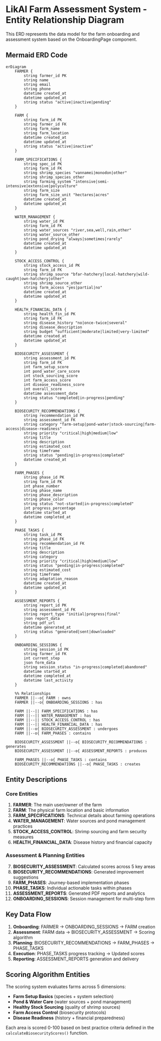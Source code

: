 # LikAI Farm Assessment System - Entity Relationship Diagram

This ERD represents the data model for the farm onboarding and assessment system based on the OnboardingPage component.

## Mermaid ERD Code

```mermaid
erDiagram
    FARMER {
        string farmer_id PK
        string name
        string email
        string phone
        datetime created_at
        datetime updated_at
        string status "active|inactive|pending"
    }

    FARM {
        string farm_id PK
        string farmer_id FK
        string farm_name
        string farm_location
        datetime created_at
        datetime updated_at
        string status "active|inactive"
    }

    FARM_SPECIFICATIONS {
        string spec_id PK
        string farm_id FK
        string shrimp_species "vannamei|monodon|other"
        string shrimp_species_other
        string farming_system "intensive|semi-intensive|extensive|polyculture"
        string farm_size
        string farm_size_unit "hectares|acres"
        datetime created_at
        datetime updated_at
    }

    WATER_MANAGEMENT {
        string water_id PK
        string farm_id FK
        string water_sources "river,sea,well,rain,other"
        string water_source_other
        string pond_drying "always|sometimes|rarely"
        datetime created_at
        datetime updated_at
    }

    STOCK_ACCESS_CONTROL {
        string stock_access_id PK
        string farm_id FK
        string shrimp_source "bfar-hatchery|local-hatchery|wild-caught|own-hatchery|other"
        string shrimp_source_other
        string farm_access "yes|partial|no"
        datetime created_at
        datetime updated_at
    }

    HEALTH_FINANCIAL_DATA {
        string health_fin_id PK
        string farm_id FK
        string disease_history "no|once-twice|several"
        string disease_description
        string budget "sufficient|moderate|limited|very-limited"
        datetime created_at
        datetime updated_at
    }

    BIOSECURITY_ASSESSMENT {
        string assessment_id PK
        string farm_id FK
        int farm_setup_score
        int pond_water_care_score
        int stock_sourcing_score
        int farm_access_score
        int disease_readiness_score
        int overall_score
        datetime assessment_date
        string status "completed|in-progress|pending"
    }

    BIOSECURITY_RECOMMENDATIONS {
        string recommendation_id PK
        string assessment_id FK
        string category "farm-setup|pond-water|stock-sourcing|farm-access|disease-readiness"
        string priority "critical|high|medium|low"
        string title
        string description
        string estimated_cost
        string timeframe
        string status "pending|in-progress|completed"
        datetime created_at
    }

    FARM_PHASES {
        string phase_id PK
        string farm_id FK
        int phase_number
        string phase_name
        string phase_description
        string phase_color
        string status "not-started|in-progress|completed"
        int progress_percentage
        datetime started_at
        datetime completed_at
    }

    PHASE_TASKS {
        string task_id PK
        string phase_id FK
        string recommendation_id FK
        string title
        string description
        string category
        string priority "critical|high|medium|low"
        string status "pending|in-progress|completed"
        string estimated_cost
        string timeframe
        string adaptation_reason
        datetime created_at
        datetime updated_at
    }

    ASSESSMENT_REPORTS {
        string report_id PK
        string assessment_id FK
        string report_type "initial|progress|final"
        json report_data
        string pdf_url
        datetime generated_at
        string status "generated|sent|downloaded"
    }

    ONBOARDING_SESSIONS {
        string session_id PK
        string farmer_id FK
        int current_step
        json form_data
        string session_status "in-progress|completed|abandoned"
        datetime started_at
        datetime completed_at
        datetime last_activity
    }

    %% Relationships
    FARMER ||--o{ FARM : owns
    FARMER ||--o{ ONBOARDING_SESSIONS : has

    FARM ||--|| FARM_SPECIFICATIONS : has
    FARM ||--|| WATER_MANAGEMENT : has
    FARM ||--|| STOCK_ACCESS_CONTROL : has
    FARM ||--|| HEALTH_FINANCIAL_DATA : has
    FARM ||--o{ BIOSECURITY_ASSESSMENT : undergoes
    FARM ||--o{ FARM_PHASES : contains

    BIOSECURITY_ASSESSMENT ||--o{ BIOSECURITY_RECOMMENDATIONS : generates
    BIOSECURITY_ASSESSMENT ||--o{ ASSESSMENT_REPORTS : produces

    FARM_PHASES ||--o{ PHASE_TASKS : contains
    BIOSECURITY_RECOMMENDATIONS ||--o{ PHASE_TASKS : creates
```

## Entity Descriptions

### Core Entities

1. **FARMER**: The main user/owner of the farm
2. **FARM**: The physical farm location and basic information
3. **FARM_SPECIFICATIONS**: Technical details about farming operations
4. **WATER_MANAGEMENT**: Water sources and pond management practices
5. **STOCK_ACCESS_CONTROL**: Shrimp sourcing and farm security measures
6. **HEALTH_FINANCIAL_DATA**: Disease history and financial capacity

### Assessment & Planning Entities

7. **BIOSECURITY_ASSESSMENT**: Calculated scores across 5 key areas
8. **BIOSECURITY_RECOMMENDATIONS**: Generated improvement suggestions
9. **FARM_PHASES**: Journey-based implementation phases
10. **PHASE_TASKS**: Individual actionable tasks within phases
11. **ASSESSMENT_REPORTS**: Generated PDF reports and analytics
12. **ONBOARDING_SESSIONS**: Session management for multi-step form

## Key Data Flow

1. **Onboarding**: FARMER → ONBOARDING_SESSIONS → FARM creation
2. **Assessment**: FARM data → BIOSECURITY_ASSESSMENT → Scoring algorithm
3. **Planning**: BIOSECURITY_RECOMMENDATIONS → FARM_PHASES → PHASE_TASKS
4. **Execution**: PHASE_TASKS progress tracking → Updated scores
5. **Reporting**: ASSESSMENT_REPORTS generation and delivery

## Scoring Algorithm Entities

The scoring system evaluates farms across 5 dimensions:

- **Farm Setup Basics** (species + system selection)
- **Pond & Water Care** (water sources + pond management)
- **Healthy Stock Sourcing** (quality of shrimp sources)
- **Farm Access Control** (biosecurity protocols)
- **Disease Readiness** (history + financial preparedness)

Each area is scored 0-100 based on best practice criteria defined in the `calculateBiosecurityScores()` function.
